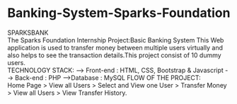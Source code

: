 # Banking-System-Sparks-Foundation
SPARKSBANK  
The Sparks Foundation Internship Project:Basic Banking System This Web application is used to transfer money between multiple users virtually 
and also helps to see the transaction details.This project consist of 10 dummy users.  
TECHNOLOGY STACK:  --> Front-end : HTML, CSS, Bootstrap &amp; Javascript  --> 
Back-end : PHP  -->Database : MySQL  FLOW OF THE PROJECT:  
Home Page > View all Users > Select and View one User > Transfer Money >  View all Users > View Transfer History.
